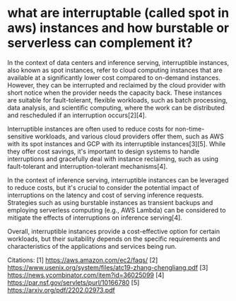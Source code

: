 ---
---

# what are interruptable (called spot in aws) instances and how burstable or serverless can complement it?

In the context of data centers and inference serving, interruptible instances, also known as spot instances, refer to cloud computing instances that are available at a significantly lower cost compared to on-demand instances. However, they can be interrupted and reclaimed by the cloud provider with short notice when the provider needs the capacity back. These instances are suitable for fault-tolerant, flexible workloads, such as batch processing, data analysis, and scientific computing, where the work can be distributed and rescheduled if an interruption occurs[2][4].

Interruptible instances are often used to reduce costs for non-time-sensitive workloads, and various cloud providers offer them, such as AWS with its spot instances and GCP with its interruptible instances[3][5]. While they offer cost savings, it's important to design systems to handle interruptions and gracefully deal with instance reclaiming, such as using fault-tolerant and interruption-tolerant mechanisms[4].

In the context of inference serving, interruptible instances can be leveraged to reduce costs, but it's crucial to consider the potential impact of interruptions on the latency and cost of serving inference requests. Strategies such as using burstable instances as transient backups and employing serverless computing (e.g., AWS Lambda) can be considered to mitigate the effects of interruptions on inference serving[4].

Overall, interruptible instances provide a cost-effective option for certain workloads, but their suitability depends on the specific requirements and characteristics of the applications and services being run.

Citations:
[1] https://aws.amazon.com/ec2/faqs/
[2] https://www.usenix.org/system/files/atc19-zhang-chengliang.pdf
[3] https://news.ycombinator.com/item?id=36025099
[4] https://par.nsf.gov/servlets/purl/10166780
[5] https://arxiv.org/pdf/2202.02973.pdf
